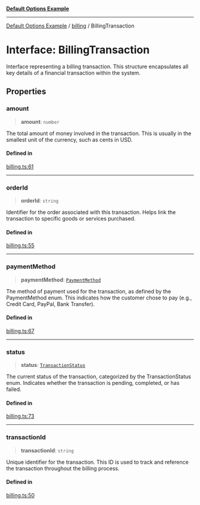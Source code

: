 [**Default Options Example**](../../README.md)

***

[Default Options Example](../../modules.md) / [billing](../README.md) / BillingTransaction

# Interface: BillingTransaction

Interface representing a billing transaction.
This structure encapsulates all key details of a financial transaction within the system.

## Properties

### amount

> **amount**: `number`

The total amount of money involved in the transaction. This is usually in the smallest unit of the currency,
such as cents in USD.

#### Defined in

[billing.ts:61](https://github.com/typedoc2md/dummy-typescript-api/blob/main/src/billing.ts#L61)

***

### orderId

> **orderId**: `string`

Identifier for the order associated with this transaction. Helps link the transaction to specific goods or services purchased.

#### Defined in

[billing.ts:55](https://github.com/typedoc2md/dummy-typescript-api/blob/main/src/billing.ts#L55)

***

### paymentMethod

> **paymentMethod**: [`PaymentMethod`](../enumerations/PaymentMethod.md)

The method of payment used for the transaction, as defined by the PaymentMethod enum.
This indicates how the customer chose to pay (e.g., Credit Card, PayPal, Bank Transfer).

#### Defined in

[billing.ts:67](https://github.com/typedoc2md/dummy-typescript-api/blob/main/src/billing.ts#L67)

***

### status

> **status**: [`TransactionStatus`](../enumerations/TransactionStatus.md)

The current status of the transaction, categorized by the TransactionStatus enum. Indicates whether the
transaction is pending, completed, or has failed.

#### Defined in

[billing.ts:73](https://github.com/typedoc2md/dummy-typescript-api/blob/main/src/billing.ts#L73)

***

### transactionId

> **transactionId**: `string`

Unique identifier for the transaction. This ID is used to track and reference the transaction
throughout the billing process.

#### Defined in

[billing.ts:50](https://github.com/typedoc2md/dummy-typescript-api/blob/main/src/billing.ts#L50)
